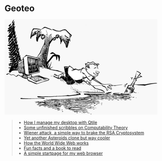 # Geoteo

[![](pics/island.png)](contacts.md)

> - [How I manage my desktop with Qtile](config.md)
> - [Some unfinished scribbles on Computability Theory](notes.md)
> - [Wiener attack, a simple way to brake the RSA Cryptosystem](attack.md)
> - [Yet another Asteroids clone but way cooler](astro.md)
> - [How the World Wide Web works](web.md)
> - [Fun facts and a book to read](comics.md)
> - [A simple startpage for my web browser](start.html)
